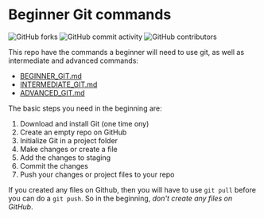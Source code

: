 # Beginner Git commands

<span><img alt="GitHub forks" src="https://img.shields.io/github/forks/Kernix13/beginner-git-commands?style=for-the-badge"></span>
<span><img alt="GitHub commit activity" src="https://img.shields.io/github/commit-activity/y/Kernix13/beginner-git-commands?style=for-the-badge"></span>
<span><img alt="GitHub contributors" src="https://img.shields.io/github/contributors/Kernix13/beginner-git-commands?style=for-the-badge"></span>

This repo have the commands a beginner will need to use git, as well as intermediate and advanced commands:

- [BEGINNER_GIT.md](https://github.com/Kernix13/beginner-git-commands/blob/master/BEGINNER_GIT.md) 
- [INTERMEDIATE_GIT.md](https://github.com/Kernix13/beginner-git-commands/blob/master/INTERMEDIATE_GIT.md) 
- [ADVANCED_GIT.md](https://github.com/Kernix13/beginner-git-commands/blob/master/ADVANCED_GIT.md)

The basic steps you need in the beginning are:

1. Download and install Git (one time ony)
1. Create an empty repo on GitHub
1. Initialize Git in a project folder
1. Make changes or create a file
1. Add the changes to staging
1. Commit the changes
1. Push your changes or project files to your repo

If you created any files on Github, then you will have to use `git pull` before you can do a `git push`. So in the beginning, _don't create any files on GitHub_.
